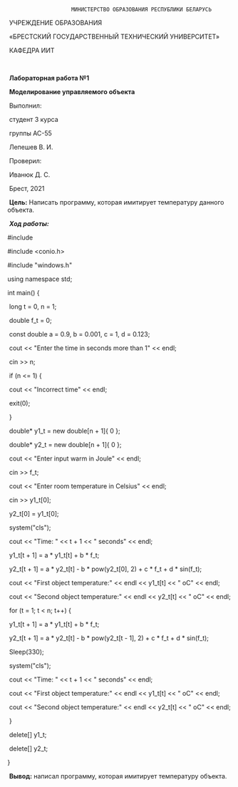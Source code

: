 						МИНИСТЕРСТВО ОБРАЗОВАНИЯ РЕСПУБЛИКИ БЕЛАРУСЬ 

​																УЧРЕЖДЕНИЕ ОБРАЗОВАНИЯ 

​							«БРЕСТСКИЙ ГОСУДАРСТВЕННЫЙ ТЕХНИЧЕСКИЙ УНИВЕРСИТЕТ»

​																		КАФЕДРА ИИТ

 

​														



​															**Лабораторная работа №1**									

​												**Моделирование управляемого объекта**

 

 

 

​																																			Выполнил:

​																																			студент 3 курса

​																																			группы АС-55

​																																			Лепешев В. И.

 

​																																			Проверил:

​																																			Иванюк Д. С.

 





 

​																		Брест, 2021



​	**Цель:** Написать программу, которая имитирует температуру данного объекта.

​																***Ход работы:***

\#include <iostream>

\#include <conio.h>

\#include "windows.h"

 

using namespace std;

 

int main() {

​    long t = 0, n = 1;

​    double f_t = 0;

​    const double a = 0.9, b = 0.001, c = 1, d = 0.123;

​    cout << "Enter the time in seconds more than 1" << endl;

​    cin >> n;

​    if (n <= 1) {

​       cout << "Incorrect time" << endl;

​       exit(0);

​    }

​    double* y1_t = new double[n + 1]{ 0 };

​    double* y2_t = new double[n + 1]{ 0 };

​    cout << "Enter input warm in Joule" << endl;

​    cin >> f_t;

​    cout << "Enter room temperature in Celsius" << endl;

​    cin >> y1_t[0];

​    y2_t[0] = y1_t[0];

​    system("cls");

​    cout << "Time: " << t + 1 << " seconds" << endl;

​    y1_t[t + 1] = a * y1_t[t] + b * f_t;

​    y2_t[t + 1] = a * y2_t[t] - b * pow(y2_t[0], 2) + c * f_t + d * sin(f_t);

​    cout << "First object temperature:" << endl << y1_t[t] << " oC" << endl;

​    cout << "Second object temperature:" << endl << y2_t[t] << " oC" << endl;

​    for (t = 1; t < n; t++) {

​       y1_t[t + 1] = a * y1_t[t] + b * f_t;

​       y2_t[t + 1] = a * y2_t[t] - b * pow(y2_t[t - 1], 2) + c * f_t + d * sin(f_t);

​       Sleep(330);

​       system("cls");

​       cout << "Time: " << t + 1 << " seconds" << endl;

​       cout << "First object temperature:" << endl << y1_t[t] << " oC" << endl;

​       cout << "Second object temperature:" << endl << y2_t[t] << " oC" << endl;

​    }

​    delete[] y1_t;

​    delete[] y2_t;

}

​	**Вывод:** написал программу, которая имитирует температуру объекта.

 